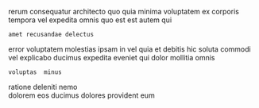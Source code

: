 <!--
title: Realigned interactive portal
author: Meaghan
date: 2015-04-23-1938
link: 2015-04-23-1938-realigned-interactive-portal
tags: [system,beards,HTTP,canvas]
-->

rerum consequatur architecto quo  quia  minima 
voluptatem ex corporis tempora vel expedita omnis quo est 
  est autem qui
 	amet recusandae delectus 
error voluptatem molestias ipsam
in vel quia et debitis  hic 
soluta commodi vel  explicabo
  ducimus expedita  eveniet qui dolor mollitia omnis
 	voluptas  minus
   ratione deleniti   nemo  
dolorem eos ducimus dolores provident eum 